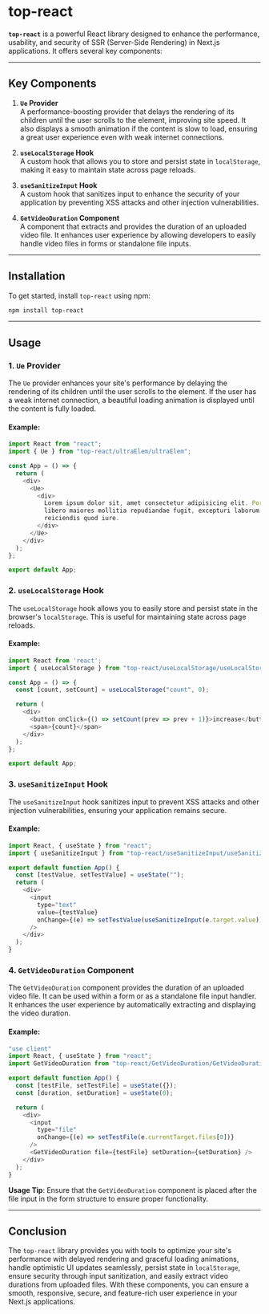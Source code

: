 
# top-react

**`top-react`** is a powerful React library designed to enhance the performance, usability, and security of SSR (Server-Side Rendering) in Next.js applications. It offers several key components:

---

## Key Components

1. **`Ue` Provider**  
   A performance-boosting provider that delays the rendering of its children until the user scrolls to the element, improving site speed. It also displays a smooth animation if the content is slow to load, ensuring a great user experience even with weak internet connections.

2. **`useLocalStorage` Hook**  
   A custom hook that allows you to store and persist state in `localStorage`, making it easy to maintain state across page reloads.

3. **`useSanitizeInput` Hook**  
   A custom hook that sanitizes input to enhance the security of your application by preventing XSS attacks and other injection vulnerabilities.

4. **`GetVideoDuration` Component**  
   A component that extracts and provides the duration of an uploaded video file. It enhances user experience by allowing developers to easily handle video files in forms or standalone file inputs.

---

## Installation

To get started, install `top-react` using npm:

```bash
npm install top-react
```

---

## Usage

### 1. `Ue` Provider

The `Ue` provider enhances your site's performance by delaying the rendering of its children until the user scrolls to the element. If the user has a weak internet connection, a beautiful loading animation is displayed until the content is fully loaded.

#### Example:

```javascript
import React from "react";
import { Ue } from "top-react/ultraElem/ultraElem";

const App = () => {
  return (
    <div>
      <Ue>
        <div>
          Lorem ipsum dolor sit, amet consectetur adipisicing elit. Porro ipsam
          libero maiores mollitia repudiandae fugit, excepturi laborum
          reiciendis quod iure.
        </div>
      </Ue>
    </div>
  );
};

export default App;
```

### 2. `useLocalStorage` Hook

The `useLocalStorage` hook allows you to easily store and persist state in the browser's `localStorage`. This is useful for maintaining state across page reloads.

#### Example:

```javascript
import React from 'react';
import { useLocalStorage } from "top-react/useLocalStorage/useLocalStorage";

const App = () => {
  const [count, setCount] = useLocalStorage("count", 0);

  return (
    <div>
      <button onClick={() => setCount(prev => prev + 1)}>increase</button>
      <span>{count}</span>
    </div>
  );
};

export default App;
```

### 3. `useSanitizeInput` Hook

The `useSanitizeInput` hook sanitizes input to prevent XSS attacks and other injection vulnerabilities, ensuring your application remains secure.

#### Example:

```javascript
import React, { useState } from "react";
import { useSanitizeInput } from "top-react/useSanitizeInput/useSanitizeInput";

export default function App() {
  const [testValue, setTestValue] = useState("");
  return (
    <div>
      <input
        type="text"
        value={testValue}
        onChange={(e) => setTestValue(useSanitizeInput(e.target.value))}
      />
    </div>
  );
}
```

### 4. `GetVideoDuration` Component

The `GetVideoDuration` component provides the duration of an uploaded video file. It can be used within a form or as a standalone file input handler. It enhances the user experience by automatically extracting and displaying the video duration.

#### Example:

```javascript
"use client"
import React, { useState } from "react";
import GetVideoDuration from "top-react/GetVideoDuration/GetVideoDuration";

export default function App() {
  const [testFile, setTestFile] = useState({});
  const [duration, setDuration] = useState(0);

  return (
    <div>
      <input
        type="file"
        onChange={(e) => setTestFile(e.currentTarget.files[0])}
      />
      <GetVideoDuration file={testFile} setDuration={setDuration} />
    </div>
  );
}
```

**Usage Tip**: Ensure that the `GetVideoDuration` component is placed after the file input in the form structure to ensure proper functionality.

---

## Conclusion

The `top-react` library provides you with tools to optimize your site's performance with delayed rendering and graceful loading animations, handle optimistic UI updates seamlessly, persist state in `localStorage`, ensure security through input sanitization, and easily extract video durations from uploaded files. With these components, you can ensure a smooth, responsive, secure, and feature-rich user experience in your Next.js applications.
